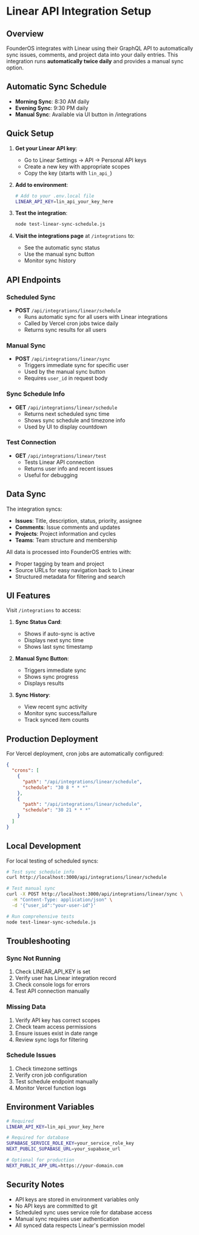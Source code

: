 # Linear API Integration Setup

## Overview

FounderOS integrates with Linear using their GraphQL API to automatically sync issues, comments, and project data into your daily entries. This integration runs **automatically twice daily** and provides a manual sync option.

## Automatic Sync Schedule

- **Morning Sync**: 8:30 AM daily
- **Evening Sync**: 9:30 PM daily
- **Manual Sync**: Available via UI button in /integrations

## Quick Setup

1. **Get your Linear API key**:
   - Go to Linear Settings → API → Personal API keys
   - Create a new key with appropriate scopes
   - Copy the key (starts with `lin_api_`)

2. **Add to environment**:
   ```bash
   # Add to your .env.local file
   LINEAR_API_KEY=lin_api_your_key_here
   ```

3. **Test the integration**:
   ```bash
   node test-linear-sync-schedule.js
   ```

4. **Visit the integrations page** at `/integrations` to:
   - See the automatic sync status
   - Use the manual sync button
   - Monitor sync history

## API Endpoints

### Scheduled Sync
- **POST** `/api/integrations/linear/schedule`
  - Runs automatic sync for all users with Linear integrations
  - Called by Vercel cron jobs twice daily
  - Returns sync results for all users

### Manual Sync  
- **POST** `/api/integrations/linear/sync`
  - Triggers immediate sync for specific user
  - Used by the manual sync button
  - Requires `user_id` in request body

### Sync Schedule Info
- **GET** `/api/integrations/linear/schedule`
  - Returns next scheduled sync time
  - Shows sync schedule and timezone info
  - Used by UI to display countdown

### Test Connection
- **GET** `/api/integrations/linear/test`
  - Tests Linear API connection
  - Returns user info and recent issues
  - Useful for debugging

## Data Sync

The integration syncs:

- **Issues**: Title, description, status, priority, assignee
- **Comments**: Issue comments and updates
- **Projects**: Project information and cycles
- **Teams**: Team structure and membership

All data is processed into FounderOS entries with:
- Proper tagging by team and project
- Source URLs for easy navigation back to Linear
- Structured metadata for filtering and search

## UI Features

Visit `/integrations` to access:

1. **Sync Status Card**:
   - Shows if auto-sync is active
   - Displays next sync time
   - Shows last sync timestamp

2. **Manual Sync Button**:
   - Triggers immediate sync
   - Shows sync progress
   - Displays results

3. **Sync History**:
   - View recent sync activity
   - Monitor sync success/failure
   - Track synced item counts

## Production Deployment

For Vercel deployment, cron jobs are automatically configured:

```json
{
  "crons": [
    {
      "path": "/api/integrations/linear/schedule",
      "schedule": "30 8 * * *"
    },
    {
      "path": "/api/integrations/linear/schedule", 
      "schedule": "30 21 * * *"
    }
  ]
}
```

## Local Development

For local testing of scheduled syncs:

```bash
# Test sync schedule info
curl http://localhost:3000/api/integrations/linear/schedule

# Test manual sync  
curl -X POST http://localhost:3000/api/integrations/linear/sync \
  -H "Content-Type: application/json" \
  -d '{"user_id":"your-user-id"}'

# Run comprehensive tests
node test-linear-sync-schedule.js
```

## Troubleshooting

### Sync Not Running
1. Check LINEAR_API_KEY is set
2. Verify user has Linear integration record
3. Check console logs for errors
4. Test API connection manually

### Missing Data
1. Verify API key has correct scopes
2. Check team access permissions
3. Ensure issues exist in date range
4. Review sync logs for filtering

### Schedule Issues
1. Check timezone settings
2. Verify cron job configuration
3. Test schedule endpoint manually
4. Monitor Vercel function logs

## Environment Variables

```bash
# Required
LINEAR_API_KEY=lin_api_your_key_here

# Required for database
SUPABASE_SERVICE_ROLE_KEY=your_service_role_key
NEXT_PUBLIC_SUPABASE_URL=your_supabase_url

# Optional for production
NEXT_PUBLIC_APP_URL=https://your-domain.com
```

## Security Notes

- API keys are stored in environment variables only
- No API keys are committed to git
- Scheduled sync uses service role for database access
- Manual sync requires user authentication
- All synced data respects Linear's permission model 